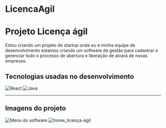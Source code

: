# LicencaAgil

<h1>Projeto Licença ágil</h1>
<p>Estou criando um projeto de startup onde eu e minha equipe de desenvolvimento estamos criando um software de gestão para cadastrar e gerenciar todo o processo de abertura e liberação de alvará de novas empresas.</p>
<h2>Tecnologias usadas no desenvolvimento</h2>
<img src="https://img.shields.io/badge/React-20232A?style=for-the-badge&logo=react&logoColor=61DAFB" alt="React">
<img src="https://img.shields.io/badge/Java-ED8B00?style=for-the-badge&logo=openjdk&logoColor=white" alt="Java">
<hr>

<h2>Imagens do projeto</h2>
<img src="imagens/Captura de tela 2024-06-25 152115.png" alt="Menu do software">
<img src="imagens/home.png" alt="home_licença-ágil">
